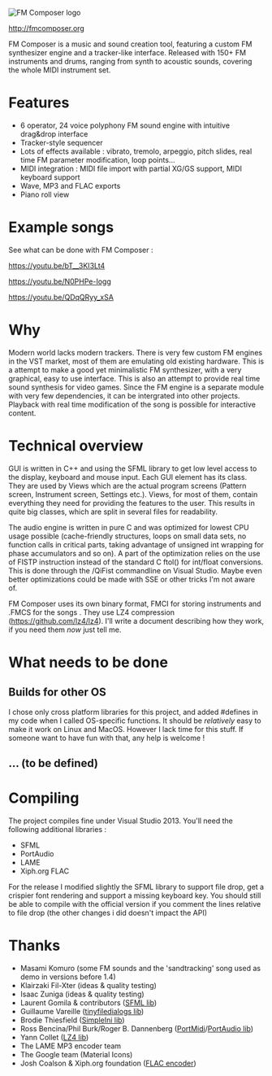 ![FM Composer logo](http://fmcomposer.org/img/icon256.png)

http://fmcomposer.org

FM Composer is a music and sound creation tool, featuring a custom FM synthesizer engine and a tracker-like interface.
Released with 150+ FM instruments and drums, ranging from synth to acoustic sounds, covering the whole MIDI instrument set.

# Features
- 6 operator, 24 voice polyphony FM sound engine with intuitive drag&drop interface
- Tracker-style sequencer
- Lots of effects available : vibrato, tremolo, arpeggio, pitch slides, real time FM parameter modification, loop points...
- MIDI integration : MIDI file import with partial XG/GS support, MIDI keyboard support
- Wave, MP3 and FLAC exports
- Piano roll view

# Example songs
See what can be done with FM Composer :

https://youtu.be/bT__3KI3Lt4

https://youtu.be/N0PHPe-Iogg

https://youtu.be/QDqQRyy_xSA

# Why
Modern world lacks modern trackers. There is very few custom FM engines in the VST market, most of them are emulating old existing hardware.
This is a attempt to make a good yet minimalistic FM synthesizer, with a very graphical, easy to use interface.
This is also an attempt to provide real time sound synthesis for video games. Since the FM engine is a separate module with very few dependencies, it can be intergrated into other projects. Playback with real time modification of the song is possible for interactive content.

# Technical overview
GUI is written in C++ and using the SFML library to get low level access to the display, keyboard and mouse input. Each GUI element has its class. They are used by Views which are the actual program screens (Pattern screen, Instrument screen, Settings etc.). Views, for most of them, contain everything they need for providing the features to the user. This results in quite big classes, which are split in several files for readability.

The audio engine is written in pure C and was optimized for lowest CPU usage possible (cache-friendly structures, loops on small data sets, no function calls in critical parts, taking advantage of unsigned int wrapping for phase accumulators and so on). A part of the optimization relies on the use of FISTP instruction instead of the standard C ftol() for int/float conversions. This is done through the /QiFist commandline on Visual Studio. Maybe even better optimizations could be made with SSE or other tricks I'm not aware of.

FM Composer uses its own binary format, FMCI for storing instruments and .FMCS for the songs . They use LZ4 compression (https://github.com/lz4/lz4). I'll write a document describing how they work, if you need them *now* just tell me.

# What needs to be done

## Builds for other OS
I chose only cross platform libraries for this project, and added #defines in my code when I called OS-specific functions. It should be *relatively* easy to make it work on Linux and MacOS. However I lack time for this stuff. If someone want to have fun with that, any help is welcome !

## ... (to be defined)

# Compiling
The project compiles fine under Visual Studio 2013. You'll need the following additional libraries :
- SFML
- PortAudio
- LAME
- Xiph.org FLAC

For the release I modified slightly the SFML library to support file drop, get a crispier font rendering and support a missing keyboard key. You should still be able to compile with the official version if you comment the lines relative to file drop (the other changes i did doesn't impact the API)

# Thanks

- Masami Komuro (some FM sounds and the 'sandtracking' song used as demo in versions before 1.4)
- Klairzaki Fil-Xter (ideas & quality testing)
- Isaac Zuniga (ideas & quality testing)
- Laurent Gomila & contributors ([SFML lib](https://www.sfml-dev.org/))
- Guillaume Vareille ([tinyfiledialogs lib](https://sourceforge.net/projects/tinyfiledialogs/))
- Brodie Thiesfield ([SimpleIni lib](https://github.com/brofield/simpleini))
- Ross Bencina/Phil Burk/Roger B. Dannenberg ([PortMidi](http://portmedia.sourceforge.net/portmidi/)/[PortAudio lib](http://portaudio.com/))
- Yann Collet ([LZ4 lib](https://github.com/lz4/lz4))
- The LAME MP3 encoder team
- The Google team (Material Icons)
- Josh Coalson & Xiph.org foundation ([FLAC encoder](https://github.com/xiph/flac))

